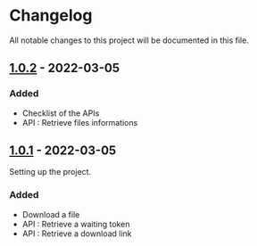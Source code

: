 # Changelog
All notable changes to this project will be documented in this file.

## [1.0.2] - 2022-03-05
### Added
- Checklist of the APIs
- API : Retrieve files informations
## [1.0.1] - 2022-03-05
Setting up the project.
### Added
- Download a file
- API : Retrieve a waiting token
- API : Retrieve a download link

[1.0.1]: https://github.com/Paypito/uptobox-ts/tree/v1.0.1
[1.0.2]: https://github.com/Paypito/uptobox-ts/compare/v1.0.1...v1.0.2

